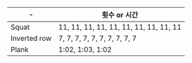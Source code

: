 | - 	| 횟수 or 시간 	|
|------	|-----	|
| Squat  	| 11, 11, 11, 11, 11, 11, 11, 11, 11, 11 |
| Inverted row  	| 7, 7, 7, 7, 7, 7, 7, 7, 7, 7 |
| Plank  	| 1:02, 1:03, 1:02 |